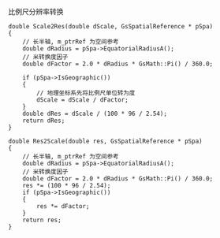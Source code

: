 比例尺分辨率转换

	double Scale2Res(double dScale, GsSpatialReference * pSpa)
	{
		// 长半轴, m_ptrRef 为空间参考
		double dRadius = pSpa->EquatorialRadiusA();
		// 米转换度因子
		double dFactor = 2.0 * dRadius * GsMath::Pi() / 360.0;
	
		if (pSpa->IsGeographic())
		{
			// 地理坐标系先将比例尺单位转为度
			dScale = dScale / dFactor;
		}
		double dRes = dScale / (100 * 96 / 2.54);
		return dRes; 
	}
	
	double Res2Scale(double res, GsSpatialReference * pSpa)
	{
		// 长半轴, m_ptrRef 为空间参考
		double dRadius = pSpa->EquatorialRadiusA();
		// 米转换度因子
		double dFactor = 2.0 * dRadius * GsMath::Pi() / 360.0;
		res *= (100 * 96 / 2.54);
		if (pSpa->IsGeographic())
		{
			res *= dFactor;
		}
		return res;
	}